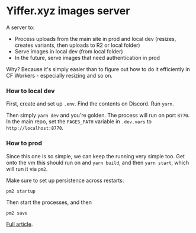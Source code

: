 # Yiffer.xyz images server

A server to:

- Process uploads from the main site in prod and local dev (resizes, creates variants, then uploads to R2 or local folder)
- Serve images in local dev (from local folder)
- In the future, serve images that need authentication in prod

Why? Because it's simply easier than to figure out how to do it efficiently in CF Workers - especially resizing and so on.

### How to local dev

First, create and set up `.env`. Find the contents on Discord. Run `yarn`.

Then simply `yarn dev` and you're golden. The process will run on port `8770`. In the main repo, set the `PAGES_PATH` variable in `.dev.vars` to `http://localhost:8770`.

### How to prod

Since this one is so simple, we can keep the running very simple too. Get onto the vm this should run on and `yarn build`, and then `yarn start`, which will run it via `pm2`.

Make sure to set up persistence across restarts:

```
pm2 startup
```

Then start the processes, and then

```
pm2 save
```

[Full article](https://pm2.keymetrics.io/docs/usage/startup/).
